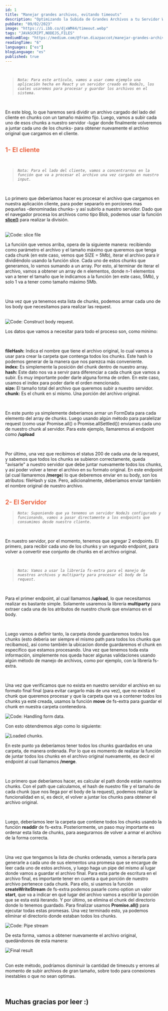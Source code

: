 ```yaml
---
id: 1
title: "Manejar grandes archivos, evitando timeouts"
description: "Optimizando la Subida de Grandes Archivos a tu Servidor Web: Evitando los Problemas de timeouts."
pubDate: "09/02/2023"
image: "https://i.ibb.co/djxWM44/timeout.webp"
tags: "JAVASCRIPT,NODEJS,FILES"
mediumBlog: "https://medium.com/@fran.diazpaccot/manejar-grandes-archivos-evitando-timeouts-4e248b27e3e4"
readingTime: "6"
languages: ["es"]
blogLanguage: "es"
published: true
---
```


<br/>

> _`Nota: Para este artículo, vamos a usar como ejemplo una aplicación hecha en React y un servidor creado en NodeJs, los cuales usaremos para procesar y guardar los archivos en el sistema.`_

<br/>

En este blog, lo que haremos será dividir un archivo cargado del lado del
cliente en chunks con un tamaño máximo fijo. Luego, vamos a subir cada uno de
esos chunks a nuestro servidor -lugar donde finalmente volveremos a juntar cada
uno de los chunks- para obtener nuevamente el archivo original que cargamos en
el cliente.

<p style="color:#e9552f;margin-top:32px;margin-bottom:16px;font-size:20px;font-weight:600">
1- El cliente
</p>

<br/>

> _`Nota: Para el lado del cliente, vamos a concentrarnos en la función que va a procesar el archivo una vez cargado en nuestro input.`_

<br/>

Lo primero que deberíamos hacer es procesar el archivo que cargamos en nuestra
aplicación cliente, para poder separarlo en porciones mas pequeñas -denominadas
chunks- y así subirlo a nuestro servidor. Dado que el navegador procesa los
archivos como tipo Blob, podemos usar la función
<a style="text-decoration:underline" href=" https://developer.mozilla.org/en-US/docs/Web/API/Blob/slice" target="_blank">
**slice()**</a> para realizar la división.

<br/>

<img src="https://i.ibb.co/WHRpRJV/slice-file.webp" alt="Code: slice file" />

<br/>

La función que vemos arriba, opera de la siguiente manera: recibiendo como
parámetro el archivo y el tamaño máximo que queremos que tenga cada chunk (en
este caso, vemos que SIZE = 5Mb), iterar el archivo para ir dividiéndolo usando
la función slice. Cada uno de estos chunks que generamos, lo vamos sumando a un
array. Por esto, al terminar de iterar el archivo, vamos a obtener un array de n
elementos, donde n-1 elementos van a tener el tamaño que le indicamos a la
función (en este caso, 5Mb), y solo 1 va a tener como tamaño máximo 5Mb.

<br/>

Una vez que ya tenemos esta lista de chunks, podemos armar cada uno de los body
que necesitamos para realizar las request.

<br/>

<img src="https://i.ibb.co/N1jzyxh/body-request.webp" alt="Code: Construct body request." />

<br/>

Los datos que vamos a necesitar para todo el proceso son, como mínimo:

<br/>

**fileHash:** Indica el nombre que tiene el archivo original, lo cual vamos a
usar para crear la carpeta que contenga todos los chunks. Este hash lo podemos
generar de la manera que nos parezca más conveniente.<br/> **index:** Es
simplemente la posición del chunk dentro de nuestro array.<br/> **hash:** Este
dato nos va a servir para diferenciar a cada chunk que vamos a subir. Es muy
importante poder darle alguna forma de orden. En este caso, usamos el index para
poder darle el orden mencionado.<br/> **size:** El tamaño total del archivo que
queremos subir a nuestro servidor.<br/> **chunk:** Es el chunk en sí mismo. Una
porción del archivo original.

<br/>

En este punto ya simplemente deberiamos armar un FormData para cada elemento del
array de chunks. Luego usando algún método para paralelizar request (como usar
Promise.all() o Promise.allSettled()) enviamos cada uno de nuestro chunk al
servidor. Para este ejemplo, llamaremos al endpoint como **/upload**

<br />

Por último, una vez que recibimos el status 200 de cada una de la request, y
sabemos que todos los chunks se subieron correctamente, queda "avisarle" a
nuestro servidor que debe juntar nuevamente todos los chunks, y así poder volver
a tener el archivo en su formato original. En este endpoint (al cual llamaremos
**/merge**) lo que deberemos enviar en su body, son los atributos: fileHash y
size. Pero, adicionalmente, deberíamos enviar también el nombre original de
nuestro archivo.

<p style="color:#e9552f;margin-top:32px;margin-bottom:16px;font-size:20px;font-weight:600">
2- El Servidor
</p>

> _`Nota: Suponiendo que ya tenemos un servidor NodeJs configurado y funcionando, vamos a pasar directamente a los endpoints que consumimos desde nuestro cliente.`_

<br/>

En nuestro servidor, por el momento, tenemos que agregar 2 endpoints. El
primero, para recibir cada uno de los chunks y un segundo endpoint, para volver
a convertir ese conjunto de chunks en el archivo original.

<br/>

> _`Nota: Vamos a usar la librería fs-extra para el manejo de nuestros archivos y multiparty para procesar el body de la request.`_

<br />

Para el primer endpoint, al cual llamamos **/upload**, lo que necesitamos
realizar es bastante simple. Solamente usaremos la librería **multiparty** para
extraer cada una de los atributos de nuestro chunk que enviamos en el body.

<br />

Luego vamos a definir tanto, la carpeta donde guardaremos todos los chunks (esto
deberia ser siempre el mismo path para todos los chunks que recibamos), así como
también la ubicacion donde guardaremos el chunk en especifico que estamos
procesando. Una vez que tenemos toda esta información, simplemente nos queda
hacer algunas validaciones usando algún método de manejo de archivos, como por
ejemplo, con la librería fs-extra.

<br />

Una vez que verificamos que no exista en nuestro servidor el archivo en su
formato final final (para evitar cargarlo más de una vez), que no exista el
chunk que queremos procesar y que la carpeta que va a contener todos los chunks
ya esté creada, usamos la función **move** de fs-extra para guardar el chunk en
nuestra carpeta contenedora.

<img src="https://i.ibb.co/KF8SYtB/handle-form.webp" alt="Code: Handling form data." />

<br/>

Con esto obtendremos algo como lo siguiente:

<img src="https://i.ibb.co/yNDzhGj/loaded-chunks.webp" alt="Loaded chunks." />

<br />

En este punto ya deberíamos tener todos los chunks guardados en una carpeta, de
manera ordenada. Por lo que es momento de realizar la función de juntar todos
los chunks en el archivo original nuevamente, es decir el endpoint al cual
llamamos **/merge**.

<br />

Lo primero que deberíamos hacer, es calcular el path donde están nuestros
chunks. Con el path que calculamos, el hash de nuestro file y el tamaño de cada
chunk (que nos llega por el body de la request), podemos realizar la
funcionalidad en sí, es decir, el volver a juntar los chunks para obtener el
archivo original.

<br />

Luego, deberíamos leer la carpeta que contiene todos los chunks usando la
función **readdir** de fs-extra. Posteriormente, un paso muy importante es
ordenar esta lista de chunks, para asegurarnos de volver a armar el archivo de
la forma correcta.

<br />

Una vez que tengamos la lista de chunks ordenada, vamos a iterarla para
generarle a cada uno de sus elementos una promesa que se encargue de leer cada
uno de estos archivos, y luego haga un pipe del mismo al lugar donde vamos a
guardar el archivo final. Para esta parte de escritura en el archivo final, es
importante tener en cuenta a qué porción de nuestro archivo pertenece cada
chunk. Para ello, si usamos la función **createWriteStream** de fs-extra podemos
pasarle como option un valor **start**, que va a indicar en qué lugar del
archivo vamos a escribir la porción que se esta está iterando. Y por último, se
elimina el chunk del directorio donde lo tenemos guardado. Para finalizar usamos
**Promise.all()** para ejecutar todas estas promesas. Una vez terminado esto, ya
podemos eliminar el directorio donde estaban todos los chunks.

<img src="https://i.ibb.co/mhLZqbv/pipe-stream.webp" alt="Code: Pipe stream" />

<br />

De esta forma, vamos a obtener nuevamente el archivo original, quedándonos de
esta manera:

<img src="https://i.ibb.co/XJn977Z/final-result.webp" alt="Final result" />

<br />
<br />

Con este método, podríamos disminuir la cantidad de timeouts y errores al
momento de subir archivos de gran tamaño, sobre todo para conexiones inestables
o que no sean optimas.

<br/>

## **Muchas gracias por leer :)**
